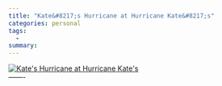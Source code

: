 ```yaml
---
title: "Kate&#8217;s Hurricane at Hurricane Kate&#8217;s"
categories: personal
tags:
  -
summary: 
---
```

<p><a href="http://www.flickr.com/photos/87949960@N00/7808955/"><img src="http://photos6.flickr.com/7808955_3d926c9cc9_s.jpg" title="Kate's Hurricane at Hurricane Kate's" alt="Kate's Hurricane at Hurricane Kate's" /></a><br />
&#8212;&#8212;-</p>
